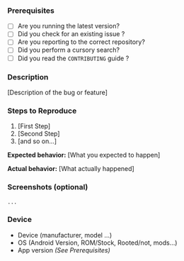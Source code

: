 ### Prerequisites

* [ ] Are you running the latest version?
* [ ] Did you check for an existing issue ?
* [ ] Are you reporting to the correct repository?
* [ ] Did you perform a cursory search?
* [ ] Did you read the `CONTRIBUTING` guide ?

### Description

[Description of the bug or feature]

### Steps to Reproduce

1. [First Step]
2. [Second Step]
3. [and so on...]

**Expected behavior:** [What you expected to happen]

**Actual behavior:** [What actually happened]


### Screenshots (optional)

`...`

### Device

- Device (manufacturer, model ...)
- OS (Android Version, ROM/Stock, Rooted/not, mods...)
- App version _(See Prerequisites)_